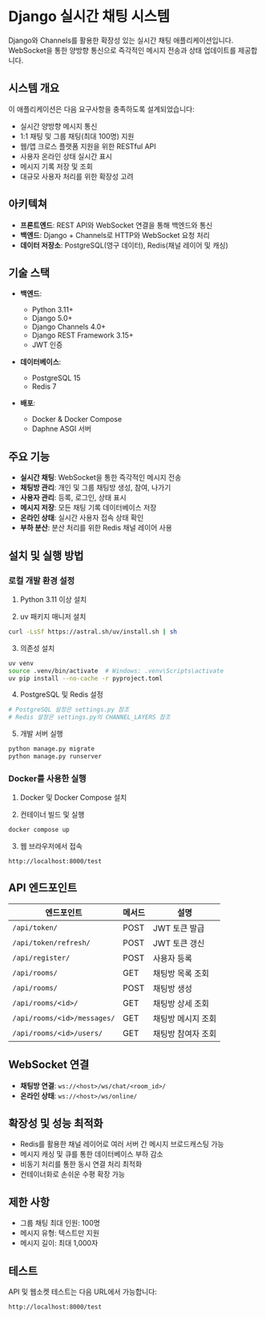 # Django 실시간 채팅 시스템

Django와 Channels를 활용한 확장성 있는 실시간 채팅 애플리케이션입니다. WebSocket을 통한 양방향 통신으로 즉각적인 메시지 전송과 상태 업데이트를 제공합니다.

## 시스템 개요

이 애플리케이션은 다음 요구사항을 충족하도록 설계되었습니다:

- 실시간 양방향 메시지 통신
- 1:1 채팅 및 그룹 채팅(최대 100명) 지원
- 웹/앱 크로스 플랫폼 지원을 위한 RESTful API
- 사용자 온라인 상태 실시간 표시
- 메시지 기록 저장 및 조회
- 대규모 사용자 처리를 위한 확장성 고려

## 아키텍쳐

- **프론트엔드**: REST API와 WebSocket 연결을 통해 백엔드와 통신
- **백엔드**: Django + Channels로 HTTP와 WebSocket 요청 처리
- **데이터 저장소**: PostgreSQL(영구 데이터), Redis(채널 레이어 및 캐싱)

## 기술 스택

- **백엔드**:
  - Python 3.11+
  - Django 5.0+
  - Django Channels 4.0+
  - Django REST Framework 3.15+
  - JWT 인증

- **데이터베이스**:
  - PostgreSQL 15
  - Redis 7

- **배포**:
  - Docker & Docker Compose
  - Daphne ASGI 서버

## 주요 기능

- **실시간 채팅**: WebSocket을 통한 즉각적인 메시지 전송
- **채팅방 관리**: 개인 및 그룹 채팅방 생성, 참여, 나가기
- **사용자 관리**: 등록, 로그인, 상태 표시
- **메시지 저장**: 모든 채팅 기록 데이터베이스 저장
- **온라인 상태**: 실시간 사용자 접속 상태 확인
- **부하 분산**: 분산 처리를 위한 Redis 채널 레이어 사용

## 설치 및 실행 방법

### 로컬 개발 환경 설정

1. Python 3.11 이상 설치

2. uv 패키지 매니저 설치
```bash
curl -LsSf https://astral.sh/uv/install.sh | sh
```

3. 의존성 설치
```bash
uv venv
source .venv/bin/activate  # Windows: .venv\Scripts\activate
uv pip install --no-cache -r pyproject.toml
```

4. PostgreSQL 및 Redis 설정
```bash
# PostgreSQL 설정은 settings.py 참조
# Redis 설정은 settings.py의 CHANNEL_LAYERS 참조
```

5. 개발 서버 실행
```bash
python manage.py migrate
python manage.py runserver
```

### Docker를 사용한 실행

1. Docker 및 Docker Compose 설치

2. 컨테이너 빌드 및 실행
```bash
docker compose up
```

3. 웹 브라우저에서 접속
```
http://localhost:8000/test
```

## API 엔드포인트

| 엔드포인트               | 메서드 | 설명                     |
|-------------------------|--------|------------------------|
| `/api/token/`           | POST   | JWT 토큰 발급           |
| `/api/token/refresh/`   | POST   | JWT 토큰 갱신           |
| `/api/register/`        | POST   | 사용자 등록             |
| `/api/rooms/`           | GET    | 채팅방 목록 조회         |
| `/api/rooms/`           | POST   | 채팅방 생성             |
| `/api/rooms/<id>/`      | GET    | 채팅방 상세 조회         |
| `/api/rooms/<id>/messages/` | GET | 채팅방 메시지 조회       |
| `/api/rooms/<id>/users/`    | GET | 채팅방 참여자 조회       |

## WebSocket 연결

- **채팅방 연결**: `ws://<host>/ws/chat/<room_id>/`
- **온라인 상태**: `ws://<host>/ws/online/`

## 확장성 및 성능 최적화

- Redis를 활용한 채널 레이어로 여러 서버 간 메시지 브로드캐스팅 가능
- 메시지 캐싱 및 큐를 통한 데이터베이스 부하 감소
- 비동기 처리를 통한 동시 연결 처리 최적화
- 컨테이너화로 손쉬운 수평 확장 가능

## 제한 사항

- 그룹 채팅 최대 인원: 100명
- 메시지 유형: 텍스트만 지원
- 메시지 길이: 최대 1,000자

## 테스트

API 및 웹소켓 테스트는 다음 URL에서 가능합니다:
```
http://localhost:8000/test
